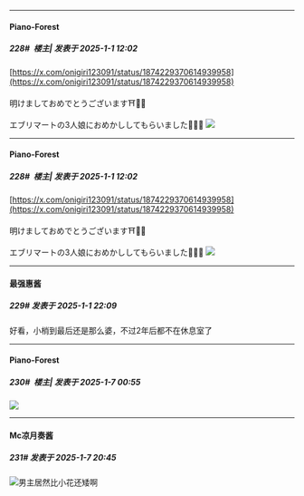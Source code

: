 ﻿
*****

####  Piano-Forest  
##### 228#         楼主| 发表于 2025-1-1 12:02

[https://x.com/onigiri123091/status/1874229370614939958](https://x.com/onigiri123091/status/1874229370614939958)

明けましておめでとうございます⛩🌅🎍

エブリマートの3人娘におめかししてもらいました🌷🌸🌼
<img src="https://p.sda1.dev/21/5ea6233c6ad276745522509e0ae1b681/20250101_120130.jpg" referrerpolicy="no-referrer">


*****

####  Piano-Forest  
##### 228#         楼主| 发表于 2025-1-1 12:02

[https://x.com/onigiri123091/status/1874229370614939958](https://x.com/onigiri123091/status/1874229370614939958)

明けましておめでとうございます⛩🌅🎍

エブリマートの3人娘におめかししてもらいました🌷🌸🌼
<img src="https://p.sda1.dev/21/5ea6233c6ad276745522509e0ae1b681/20250101_120130.jpg" referrerpolicy="no-referrer">


*****

####  最强惠酱  
##### 229#       发表于 2025-1-1 22:09

好看，小梢到最后还是那么婆，不过2年后都不在休息室了

*****

####  Piano-Forest  
##### 230#         楼主| 发表于 2025-1-7 00:55

<img src="https://p.sda1.dev/21/e266f42e27398c45501636dd68e07aa3/20250107_003515.jpg" referrerpolicy="no-referrer">


*****

####  Mc凉月奏酱  
##### 231#       发表于 2025-1-7 20:45

<img src="https://static.saraba1st.com/image/smiley/face2017/068.png" referrerpolicy="no-referrer">男主居然比小花还矮啊

